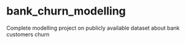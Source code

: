 # bank_churn_modelling
Complete modelling project on publicly available dataset about bank customers churn
